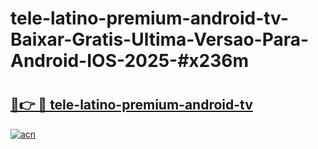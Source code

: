 # tele-latino-premium-android-tv-Baixar-Gratis-Ultima-Versao-Para-Android-IOS-2025-#x236m

# <h2><a href="https://ainizakaria.my?title=tele-latino-premium-android-tv&ref=25M">🔗👉 🔴 tele-latino-premium-android-tv</a></h2>

[![acn](https://github.com/user-attachments/assets/0f9c940e-d8b0-45ae-aac7-cd30a18b3e1c)](https://ainizakaria.my?title=tele-latino-premium-android-tv&ref=25M)

